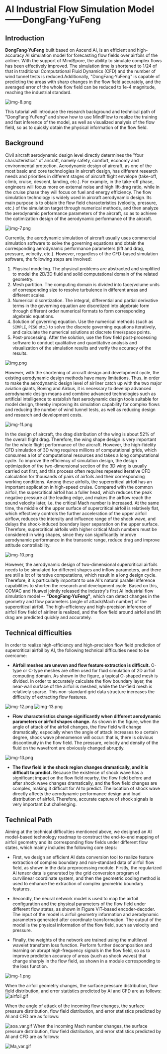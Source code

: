 # AI Industrial Flow Simulation Model——DongFang·YuFeng

## **Introduction**

**DongFang·YuFeng** built based on Ascend AI, is an efficient and high-accuracy AI simulation model for forecasting flow fields over airfoils of the airliner. With the support of MindSpore, the ability to simulate complex flows has been effectively improved. The simulation time is shortened to 1/24 of that in traditional Computational Fluid Dynamics (CFD) and the number of wind tunnel tests is reduced.Additionally, "DongFang·YuFeng"  is capable of predicting the areas with sharp changes in the flow field accurately, and the averaged error of the whole flow field can be reduced to 1e-4 magnitude, reaching the industrial standard.

![img-8.png](images/img_8.png)

This tutorial will introduce the research background and technical path of "DongFang·YuFeng" and show how to use MindFlow to realize the training and fast inference of the model, as well as visualized analysis of the flow field, so as to quickly obtain the physical information of the flow field.

## **Background**

Civil aircraft aerodynamic design level directly determines the "four characteristics" of aircraft, namely safety, comfort, economy and environmental protection. Aerodynamic design of aircraft, as one of the most basic and core technologies in aircraft design, has different research needs and priorities in different stages of aircraft flight envelope (take-off, climb, cruise, descent, landing, etc.). For example, in the take-off phase, engineers will focus more on external noise and high lift-drag ratio, while in the cruise phase they will focus on fuel and energy efficiency. The flow simulation technology is widely used in aircraft aerodynamic design. Its main purpose is to obtain the flow field characteristics (velocity, pressure, etc.) of the simulation target through numerical methods, and then analyze the aerodynamic performance parameters of the aircraft, so as to achieve the optimization design of the aerodynamic performance of the aircraft.

![img-7.png](images/img_7.png)

Currently, the aerodynamic simulation of aircraft usually uses commercial simulation software to solve the governing equations and obtain the corresponding aerodynamic performance parameters (lift and drag, pressure, velocity, etc.). However, regardless of the CFD-based simulation software, the following steps are involved:

1. Physical modeling. The physical problems are abstracted and simplified to model the 2D/3D fluid and solid computational domain of the related geometry.
2. Mesh partition. The computing domain is divided into face/volume units of corresponding size to resolve turbulence in different areas and different scales.
3. Numerical discretization. The integral, differential and partial derivative terms in the governing equation are discretized into algebraic form through different order numerical formats to form corresponding algebraic equations.
4. Solution of governing equation. Use the numerical methods (such as `SIMPLE`, `PISO` etc.) to solve the discrete governing equations iteratively, and calculate the numerical solutions at discrete time/space points.
5. Post-processing. After the solution, use the flow field post-processing software to conduct qualitative and quantitative analysis and visualization of the simulation results and verify the accuracy of the results.

![img.png](images/img.png)

However, with the shortening of aircraft design and development cycle, the existing aerodynamic design methods have many limitations. Thus, in order to make the aerodynamic design level of airliner catch up with the two major aviation giants, Boeing and Airbus, it is necessary to develop advanced aerodynamic design means and combine advanced technologies such as artificial intelligence to establish fast aerodynamic design tools suitable for model design, thereby improving its simulation capability for complex flows and reducing the number of wind tunnel tests, as well as reducing design and research and development costs.

![img-11.png](images/img_11.png)

In the design of aircraft, the drag distribution of the wing is about 52% of the overall flight drag. Therefore, the wing shape design is very important for the whole flight performance of the aircraft. However, the high-fidelity CFD simulation of 3D wing requires millions of computational grids, which consumes a lot of computational resources and takes a long computational cycle. To improve the efficiency of simulation design, the design optimization of the two-dimensional section of the 3D wing is usually carried out first, and this process often requires repeated iterative CFD calculation for thousands of pairs of airfoils and their corresponding working conditions. Among these airfoils, the supercritical airfoil has an important application in high-speed cruise. Compared with the common airfoil, the supercritical airfoil has a fuller head, which reduces the peak negative pressure at the leading edge, and makes the airflow reach the sound velocity later, i.e. the critical Mach number is increased. At the same time, the middle of the upper surface of supercritical airfoil is relatively flat, which effectively controls the further acceleration of the upper airfoil airflow, reduces the intensity and influence range of the shock wave, and delays the shock-induced boundary layer separation on the upper surface. Therefore, supercritical airfoils with higher critical Mach numbers must be considered in wing shapes, since they  can significantly improve aerodynamic performance in the transonic range, reduce drag and improve attitude controllability.

![img-10.png](images/img_10.png)

However, the aerodynamic design of two-dimensional supercritical airfoils needs to be simulated for different shapes and inflow parameters, and there are still a lot of iterative computations, which result in a long design cycle. Therefore, it is particularly important to use  AI's natural parallel inference capabilities to shorten the research and development cycle. Based on this, COMAC and Huawei jointly released the industry's first AI industrial flow simulation model -- **"DongFang·YuFeng"**, which can detect changes in the geometry and flow parameters (angle of attack/Mach number) of the supercritical airfoil. The high-efficiency and high-precision inference of airfoil flow field of airliner is realized, and the flow field around airfoil and lift drag are predicted quickly and accurately.

## **Technical difficulties**

In order to realize high-efficiency and high-precision flow field prediction of supercritical airfoil by AI, the following technical difficulties need to be overcome:

* **Airfoil meshes are uneven and flow feature extraction is difficult.** O-type or C-type meshes are often used for fluid simulation of 2D airfoil computing domain. As shown in the figure, a typical O-shaped mesh is divided. In order to accurately calculate the flow boundary layer, the near-wall surface of the airfoil is meshed, while the far-field mesh is relatively sparse. This non-standard grid data structure increases the difficulty of extracting flow features.

![img-12.png](images/img_12.png) ![img-13.png](images/img_13.png)

* **Flow characteristics change significantly when different aerodynamic parameters or airfoil shapes change.** As shown in the figure, when the angle of attack of the airfoil changes, the flow field will change dramatically, especially when the angle of attack increases to a certain degree, shock wave phenomenon will occur: that is, there is obvious discontinuity in the flow field. The pressure, velocity and density of the fluid on the wavefront are obviously changed abruptly.

![img-13.png](images/diff_aoa.png)

* **The flow field in the shock region changes dramatically, and it is difficult to predict.** Because the existence of shock wave has a significant impact on the flow field nearby, the flow field before and after shock wave changes dramatically, and the flow field changes are complex, making it difficult for AI to predict. The location of shock wave directly affects the aerodynamic performance design and load distribution of airfoil. Therefore, accurate capture of shock signals is very important but challenging.

## **Technical Path**

Aiming at the technical difficulties mentioned above, we designed an AI model-based technology roadmap to construct the end-to-end mapping of airfoil geometry and its corresponding flow fields under different flow states, which mainly includes the following core steps:

* First, we design an efficient AI data conversion tool to realize feature extraction of complex boundary and non-standard data of airfoil flow field, as shown in the data preprocessing module. Firstly, the regularized AI tensor data is generated by the grid conversion program of curvilinear coordinate system, and then the geometric coding method is used to enhance the extraction of complex geometric boundary features.

* Secondly, the neural network model is used to map the airfoil configuration and the physical parameters of the flow field under different flow states, as shown in Figure ViT-based encoder-decoder. The input of the model is airfoil geometry information and aerodynamic parameters generated after coordinate transformation. The output of the model is the physical information of the flow field, such as velocity and pressure.

* Finally, the weights of the network are trained using the multilevel wavelet transform loss function. Perform further decomposition and learning on abrupt high-frequency signals in the flow field, so as to improve prediction accuracy of areas (such as shock waves) that change sharply in the flow field, as shown in a module corresponding to the loss function.

![img-1.png](images/img_1.png)

When the airfoil geometry changes, the surface pressure distribution, flow field distribution, and error statistics predicted by AI and CFD are as follows:
![airfoil.gif](images/airfoil.gif)

When the angle of attack of the incoming flow changes, the surface pressure distribution, flow field distribution, and error statistics predicted by AI and CFD are as follows:

![aoa_var.gif](images/aoa_var.gif)
When the incoming Mach number changes, the surface pressure distribution, flow field distribution, and error statistics predicted by AI and CFD are as follows:

![Ma_var.gif](images/Ma_var.gif)